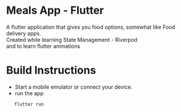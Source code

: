 # Meals App - Flutter
A flutter application that gives you food options, somewhat like Food delivery apps. <br>
Created while learning State Management - Riverpod <br>
and to learn flutter animations


# Build Instructions
- Start a mobile emulator or connect your device.
- run the app <br>
```sh
   flutter run
```